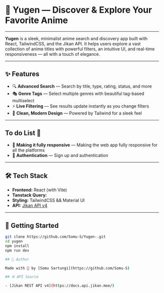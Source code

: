 # 🌌 Yugen — Discover & Explore Your Favorite Anime

---

**Yugen** is a sleek, minimalist anime search and discovery app built with React, TailwindCSS, and the Jikan API. It helps users explore a vast collection of anime titles with powerful filters, an intuitive UI, and real-time responsiveness — all with a touch of elegance.

---

## ✨ Features

- 🔍 **Advanced Search** — Search by title, type, rating, status, and more
- 🎭 **Genre Tags** — Select multiple genres with beautiful tag-based multiselect
- ⚡ **Live Filtering** — See results update instantly as you change filters
- 💅 **Clean, Modern Design** — Powered by Tailwind for a sleek feel

---
  

## To do List 📃 

- 📱 **Making it fully responsive** — Making the web app fully responsive for all the platforms
- 🔑 **Authentication** — Sign up and authentication 


---

## 🛠 Tech Stack

- **Frontend:** React (with Vite)
- **Tanstack Query:** 
- **Styling:** TailwindCSS && Material UI
- **API:** [Jikan API v4](https://docs.api.jikan.moe/)

---

## 🚀 Getting Started

```bash
git clone https://github.com/Somu-S/Yugen-.git
cd yugen
npm install
npm run dev

## 👤 Author

Made with 💜 by [Somu Sartungi](https://github.com/Somu-S)

## 🌐 API Source

- [Jikan REST API v4](https://docs.api.jikan.moe/)
